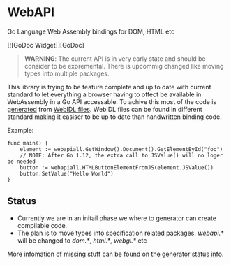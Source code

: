 # WebAPI

Go Language Web Assembly bindings for DOM, HTML etc

[![GoDoc Widget]][GoDoc]

> __WARNING__: The current API is in very early state and should be consider to be expremental. There is upcommig changed like moving types into multiple packages.

This library is trying to be feature complete and up to date with current standard to let everything a browser having to offect be available in WebAssembly in a Go API accessable. To achive this most
of the code is [generated](https://github.com/gowebapi/webidlgenerator) from [WebIDL files](https://github.com/gowebapi/idl). WebIDL files can be found in different standard making it easiser to be up to date than handwritten binding code.

Example:

```golang
func main() {
    element := webapiall.GetWindow().Document().GetElementById("foo")
    // NOTE: After Go 1.12, the extra call to JSValue() will no loger   be needed
    button := webapiall.HTMLButtonElementFromJS(element.JSValue())
    button.SetValue("Hello World")
}
```

## Status

* Currently we are in an initail phase we where to generator can create compilable code.
* The plan is to move types into specification related packages. _webapi.*_ will be changed to _dom.*_, _html.*_, _webgl.*_ etc

More infomation of missing stuff can be found on the [generator status info](https://github.com/gowebapi/webidlgenerator).
